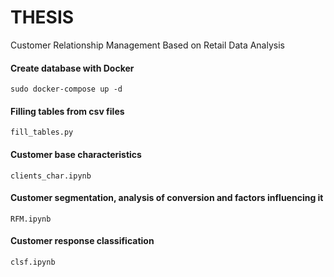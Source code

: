 # THESIS
Customer Relationship Management Based on Retail Data Analysis


#### Create database with Docker
`sudo docker-compose up -d`

#### Filling tables from csv files
`fill_tables.py`


#### Сustomer base characteristics
`clients_char.ipynb`


#### Сustomer segmentation, analysis of conversion and factors influencing it
`RFM.ipynb`


#### Сustomer response classification
`clsf.ipynb`


